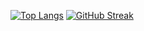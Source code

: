 
[![Top Langs](https://github-readme-stats.vercel.app/api/top-langs/?username=tenzind12&hide=html)](https://github.com/anuraghazra/github-readme-stats)
[![GitHub Streak](http://github-readme-streak-stats.herokuapp.com?user=tenzind12&theme=radical&date_format=j%20M%5B%20Y%5D)](https://github.com/tenzins12)
